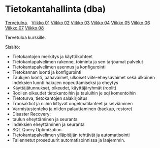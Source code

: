 # Tietokantahallinta (dba)


[ Tervetuloa ](./index.md) &nbsp;&nbsp; [Viikko 01](./luennot/viikko01/index.md) [Viikko 02](./luennot/viikko02/index.md) [Viikko 03](./luennot/viikko03/index.md) [Viikko 04](./luennot/viikko04/index.md) [Viikko 05](./luennot/viikko05/index.md) [Viikko 06](./luennot/viikko06/index.md) [Viikko 07](./luennot/viikko07/index.md) [Viikko 08](./luennot/viikko08/index.md) 

Tervetuloa kurssille.

Sisältö:  

- Tietokantojen merkitys ja käyttökohteet 
- Tietokantapalvelimen rakenne, toiminta ja sen tarjoamat palvelut
- Tietokantapalvelimen asennus ja konfigurointi
- Tietokannan luonti ja konfigurointi
- Taulujen luonti, pääavaimet, ulkoiset viite-eheysavaimet sekä ulkoinen indeksien luonti hakujen nopeuttamiseksi ja eheytys
- Käyttäjätunnukset, oikeudet, käyttäjäryhmät (roolit)
- Roolien oikeudet tietokantoihin ja tauluihin je sql komentoihin
- Tietoturva, tietokantojen salakirjoitus
- Transaktiot ja niihin liittyvät ongelmatilanteet ja selviäminen
- Varmistustenteko ja niiden palauttaminen (backup, restore)
- Disaster Recovery: 
- taulun eheyttäminen ja seuranta 
- indeksien eheyttäminen ja seuranta
- SQL Query Optimization
- Tietokantapalvelimen ylläpitäjän tehtävät ja automatisointi
- Tallennetut proseduurit automatisoinnissa ja laajemmin.